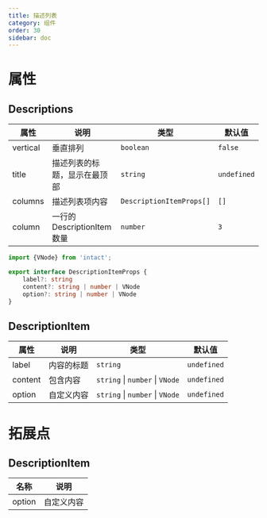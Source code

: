 ```yaml
---
title: 描述列表
category: 组件
order: 30
sidebar: doc
---
```


# 属性

## Descriptions

| 属性 | 说明 | 类型 | 默认值 |
| --- | --- | --- | --- |
| vertical | 垂直排列 | `boolean` | `false` |
| title | 描述列表的标题，显示在最顶部 | `string` | `undefined` |
| columns | 描述列表项内容 | `DescriptionItemProps[]` | `[]` |
| column | 一行的 DescriptionItem 数量 | `number` | `3` |

```ts
import {VNode} from 'intact';

export interface DescriptionItemProps {
    label?: string
    content?: string | number | VNode
    option?: string | number | VNode
}
```

## DescriptionItem

| 属性 | 说明 | 类型 | 默认值 |
| --- | --- | --- | --- |
| label | 内容的标题 | `string` | `undefined` |
| content | 包含内容 | `string` &#124; `number` &#124; `VNode` | `undefined` |
| option | 自定义内容 | `string` &#124; `number` &#124; `VNode` | `undefined` |

# 拓展点

## DescriptionItem

| 名称 | 说明 
| --- | --- | 
| option | 自定义内容 | 
